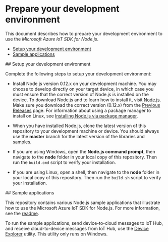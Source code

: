 # Prepare your development environment

This document describes how to prepare your development environment to use the *Microsoft Azure IoT SDK for Node.js*.

- [Setup your development environment](#devenv)
- [Sample applications](#readme)

<a name="devenv"/>
## Setup your development environment

Complete the following steps to setup your development environment:
- Install Node.js version 0.12.x on your development machine. You may choose to develop directly on your target device, in which case you must ensure that the correct version of Node.js is installed on the device. To download Node.js and to learn how to install it, visit [Node.js][node-site]. Make sure you download the correct version (0.12.x) from the [Previous Releases][node-prev] page. For information about using a package manager to install on Linux, see [Installing Node.js via package manager][node-linux].

- When you have installed Node.js, clone the latest version of this repository to your development machine or device. You should always use the **master** branch for the latest version of the libraries and samples.

- If you are using Windows, open the **Node.js command prompt**, then navigate to the **node** folder in your local copy of this repository. Then run the `build.cmd` script to verify your installation.

- If you are using Linux, open a shell, then navigate to the **node** folder in your local copy of this repository. Then run the `build.sh` script to verify your installation.

<a name="samplecode"/>
## Sample applications

This repository contains various Node.js sample applications that illustrate how to use the Microsoft Azure IoT SDK for Node.js. For more information, see the [readme][readme].

To run the sample applications, send device-to-cloud messages to IoT Hub, and receive cloud-to-device messages from IoT Hub, use the [Device Explorer][device-explorer] utility. This utility only runs on Windows.


[node-site]: https://nodejs.org/
[node-prev]: https://nodejs.org/en/download/releases/
[node-linux]: https://github.com/nodejs/node-v0.x-archive/wiki/Installing-Node.js-via-package-manager
[readme]: ../readme.md
[device-explorer]: ../../tools/DeviceExplorer/doc/how_to_use_device_explorer.md
